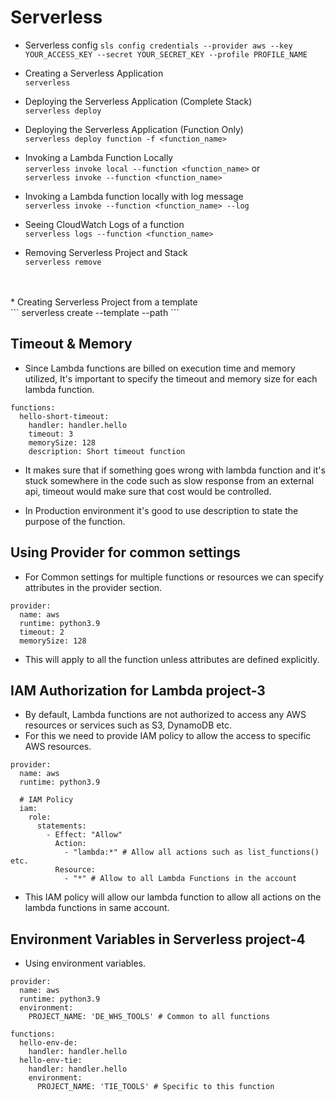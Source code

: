 # Serverless

* Serverless config
``` sls config credentials --provider aws --key YOUR_ACCESS_KEY --secret YOUR_SECRET_KEY --profile PROFILE_NAME ```<br>

* Creating a Serverless Application <br>
``` serverless ```
* Deploying the Serverless Application (Complete Stack) <br>
``` serverless deploy ```
* Deploying the Serverless Application (Function Only) <br>
``` serverless deploy function -f <function_name> ```
* Invoking a Lambda Function Locally <br>
``` serverless invoke local --function <function_name> ``` or<br>
``` serverless invoke --function <function_name> ```
* Invoking a Lambda function locally with log message <br>
``` serverless invoke --function <function_name> --log ```
* Seeing CloudWatch Logs of a function <br>
``` serverless logs --function <function_name> ```
* Removing Serverless Project and Stack <br>
``` serverless remove ```
<br>

<br>
* Creating Serverless Project from a template <br>
``` serverless create --template <template_name> --path <project_folder> ```

## Timeout & Memory

* Since Lambda functions are billed on execution time and memory utilized, It's important to specify the timeout and memory size for each lambda function.

```
functions:
  hello-short-timeout:
    handler: handler.hello
    timeout: 3 
    memorySize: 128
    description: Short timeout function
```

* It makes sure that if something goes wrong with lambda function and it's stuck somewhere in the code such as slow response from an external api, timeout would make sure that cost would be controlled.

* In Production environment it's good to use description to state the purpose of the function.

## Using Provider for common settings

* For Common settings for multiple functions or resources we can specify attributes in the provider section.

```
provider:
  name: aws
  runtime: python3.9
  timeout: 2
  memorySize: 128
  ```

* This will apply to all the function unless attributes are defined explicitly.

## IAM Authorization for Lambda project-3

* By default, Lambda functions are not authorized to access any AWS resources or services such as S3, DynamoDB etc.
* For this we need to provide IAM policy to allow the access to specific AWS resources.

```
provider:
  name: aws
  runtime: python3.9

  # IAM Policy
  iam:
    role:
      statements:
        - Effect: "Allow"
          Action:
            - "lambda:*" # Allow all actions such as list_functions() etc.
          Resource:
            - "*" # Allow to all Lambda Functions in the account
```

* This IAM policy will allow our lambda function to allow all actions on the lambda functions in same account.

## Environment Variables in Serverless project-4

* Using environment variables.

```
provider:
  name: aws
  runtime: python3.9
  environment:
    PROJECT_NAME: 'DE_WHS_TOOLS' # Common to all functions

functions:
  hello-env-de:
    handler: handler.hello
  hello-env-tie:
    handler: handler.hello
    environment:
      PROJECT_NAME: 'TIE_TOOLS' # Specific to this function
```
